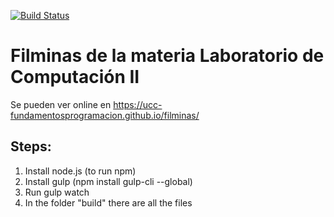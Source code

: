 [![Build Status](https://travis-ci.org/ucc-fundamentosprogramacio/filminas.svg?branch=master)](https://travis-ci.org/ucc-fundamentosprogramacio/filminas)

Filminas de la materia Laboratorio de Computación II
====================================================

Se pueden ver online en https://ucc-fundamentosprogramacion.github.io/filminas/


Steps:
------

1. Install node.js (to run npm)
2. Install gulp (npm install gulp-cli --global)
3. Run gulp watch
4. In the folder "build" there are all the files
